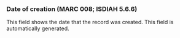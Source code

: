 ### Date of creation (MARC 008; ISDIAH 5.6.6)

This field shows the date that the record was created. This field is automatically generated.
